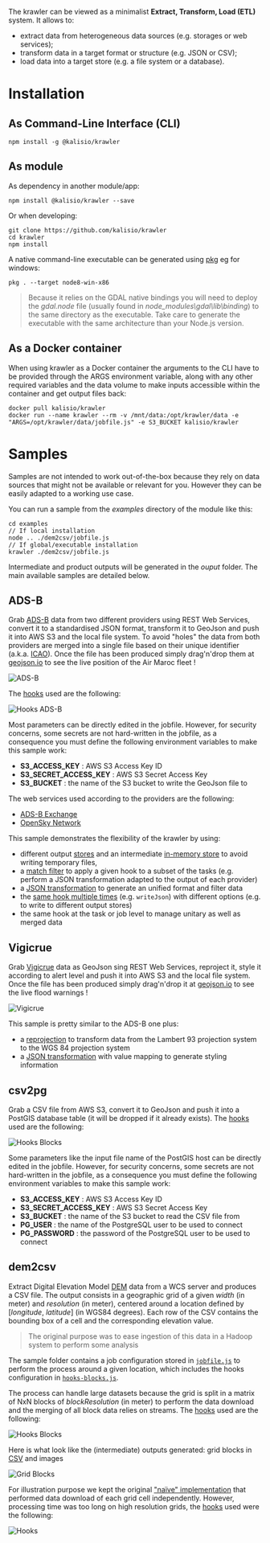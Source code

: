 The krawler can be viewed as a minimalist **Extract, Transform, Load (ETL)** system. It allows to:
* extract data from heterogeneous data sources (e.g. storages or web services);
* transform data in a target format or structure (e.g. JSON or CSV);
* load data into a target store (e.g. a file system or a database).

# Installation

## As Command-Line Interface (CLI)

```
npm install -g @kalisio/krawler
```

## As module

As dependency in another module/app:
```
npm install @kalisio/krawler --save
```

Or when developing:
```
git clone https://github.com/kalisio/krawler
cd krawler
npm install
```

A native command-line executable can be generated using [pkg](https://github.com/zeit/pkg) eg for windows:
```
pkg . --target node8-win-x86
```

> Because it relies on the GDAL native bindings you will need to deploy the *gdal.node* file (usually found in *node_modules\gdal\lib\binding*) to the same directory as the executable. Take care to generate the executable with the same architecture than your Node.js version.

## As a Docker container

When using krawler as a Docker container the arguments to the CLI have to be provided through the ARGS environment variable, along with any other required variables and the data volume to make inputs accessible within the container and get output files back:
```
docker pull kalisio/krawler
docker run --name krawler --rm -v /mnt/data:/opt/krawler/data -e "ARGS=/opt/krawler/data/jobfile.js" -e S3_BUCKET kalisio/krawler
```

# Samples

Samples are not intended to work out-of-the-box because they rely on data sources that might not be available or relevant for you. However they can be easily adapted to a working use case.

You can run a sample from the *examples* directory of the module like this:
```
cd examples
// If local installation
node .. ./dem2csv/jobfile.js
// If global/executable installation
krawler ./dem2csv/jobfile.js
```

Intermediate and product outputs will be generated in the *ouput* folder. The main available samples are detailed below.

## ADS-B

Grab [ADS-B](https://en.wikipedia.org/wiki/Automatic_dependent_surveillance_%E2%80%93_broadcast) data from two different providers using REST Web Services, convert it to a standardised JSON format, transform it to GeoJson and push it into AWS S3 and the local file system. To avoid "holes" the data from both providers are merged into a single file based on their unique identifier (a.k.a. [ICAO](https://en.wikipedia.org/wiki/Aviation_transponder_interrogation_modes#ICAO_24-bit_address)). Once the file has been produced simply drag'n'drop them at [geojson.io](http://geojson.io) to see the live position of the Air Maroc fleet !

![ADS-B](https://cdn.rawgit.com/kalisio/krawler/c4c7c00e3bd97390d6a9dd91c063d526f9c262e3/images/ADS-B.png)

The [hooks](./HOOKS.MD) used are the following:

![Hooks ADS-B](https://cdn.rawgit.com/kalisio/krawler/fd6d4f356fb61824b6cd57d544040dc99d6c3a79/examples/adsb/Hooks%20Diagram.svg)

Most parameters can be directly edited in the jobfile. However, for security concerns, some secrets are not hard-written in the jobfile, as a consequence you must define the following environment variables to make this sample work:
* **S3_ACCESS_KEY** : AWS S3 Access Key ID
* **S3_SECRET_ACCESS_KEY** : AWS S3 Secret Access Key
* **S3_BUCKET** : the name of the S3 bucket to write the GeoJson file to

The web services used according to the providers are the following:
* [ADS-B Exchange](https://www.adsbexchange.com/data/)
* [OpenSky Network](https://opensky-network.org/apidoc/rest.html)

This sample demonstrates the flexibility of the krawler by using:
* different output [stores](./SERVICES.html#stores) and an intermediate [in-memory store](./SERVICES.html#stores) to avoid writing temporary files,
* a [match filter](./HOOKS.html#common-options) to apply a given hook to a subset of the tasks (e.g. perform a JSON transformation adapted to the output of each provider)
* a [JSON transformation](./HOOKS.html#transformjsonoptions) to generate an unified format and filter data
* the [same hook multiple times](CLI.html#external-api) (e.g. `writeJson`) with different options (e.g. to write to different output stores)
* the same hook at the task or job level to manage unitary as well as merged data

## Vigicrue

Grab [Vigicrue](https://www.vigicrues.gouv.fr/) data as GeoJson sing REST Web Services, reproject it, style it according to alert level and push it into AWS S3 and the local file system. Once the file has been produced simply drag'n'drop it at [geojson.io](http://geojson.io) to see the live flood warnings !

![Vigicrue](https://cdn.rawgit.com/kalisio/krawler/3632a68a7daa1bfd7df04bccc2a3c7817542e1f5/images/Vigicrue.png)

This sample is pretty similar to the ADS-B one plus:
* a [reprojection](./HOOKS.html#reprojectgeojson-options) to transform data from the Lambert 93 projection system to the WGS 84 projection system
* a [JSON transformation](./HOOKS.html#transformjsonoptions) with value mapping to generate styling information

## csv2pg

Grab a CSV file from AWS S3, convert it to GeoJson and push it into a PostGIS database table (it will be dropped if it already exists). The [hooks](./HOOKS.MD) used are the following:

![Hooks Blocks](https://cdn.rawgit.com/kalisio/krawler/c85a9a96f08e090ff8b60b9df4adfa108f70bd7a/examples/csv2pg/Hooks%20Diagram.svg)

Some parameters like the input file name of the PostGIS host can be directly edited in the jobfile. However, for security concerns, some secrets are not hard-written in the jobfile, as a consequence you must define the following environment variables to make this sample work:
* **S3_ACCESS_KEY** : AWS S3 Access Key ID
* **S3_SECRET_ACCESS_KEY** : AWS S3 Secret Access Key
* **S3_BUCKET** : the name of the S3 bucket to read the CSV file from
* **PG_USER** : the name of the PostgreSQL user to be used to connect
* **PG_PASSWORD** : the password of the PostgreSQL user to be used to connect

## dem2csv

Extract Digital Elevation Model [DEM](https://en.wikipedia.org/wiki/Digital_elevation_model) data from a WCS server and produces a CSV file. The output consists in a geographic grid of a given *width* (in meter) and *resolution* (in meter), centered around a location defined by [*longitude*, *latitude*] (in WGS84 degrees). Each row of the CSV contains the bounding box of a cell and the corresponding elevation value.

> The original purpose was to ease ingestion of this data in a Hadoop system to perform some analysis

The sample folder contains a job configuration stored in [`jobfile.js`](https://github.com/kalisio/krawler/blob/master/examples/dem2csv/jobfile.js) to perform the process around a given location, which includes the hooks configuration in [`hooks-blocks.js`](https://github.com/kalisio/krawler/blob/master/examples/dem2csv/hooks-blocks.js).

The process can handle large datasets because the grid is split in a matrix of NxN blocks of *blockResolution* (in meter) to perform the data download and the merging of all block data relies on streams. The [hooks](./HOOKS.MD) used are the following:

![Hooks Blocks](https://cdn.rawgit.com/kalisio/krawler/b46277bd9ef6b866e1a4d634766882345b9fd198/examples/dem2csv/Hooks%20Diagram%20Blocks.svg)

Here is what look like the (intermediate) outputs generated: grid blocks in [CSV](https://github.com/kalisio/krawler/raw/master/test/data/RJTT-30-18000-2-1.csv) and images

![Grid Blocks](https://github.com/kalisio/krawler/raw/master/examples/dem2csv/dem2csv-blocks.png)

For illustration purpose we kept the original ["naïve" implementation](https://github.com/kalisio/krawler/blob/master/examples/dem2csv/hooks.js) that performed data download of each grid cell independently.
However, processing time was too long on high resolution grids, the [hooks](./API.MD#hooks) used were the following:

![Hooks](https://cdn.rawgit.com/kalisio/krawler/b46277bd9ef6b866e1a4d634766882345b9fd198/examples/dem2csv/Hooks%20Diagram.svg)

